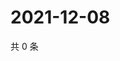 # 2021-12-08

共 0 条

<!-- BEGIN WEIBO -->
<!-- 最后更新时间 Wed Dec 08 2021 13:03:00 GMT+0800 (China Standard Time) -->

<!-- END WEIBO -->
